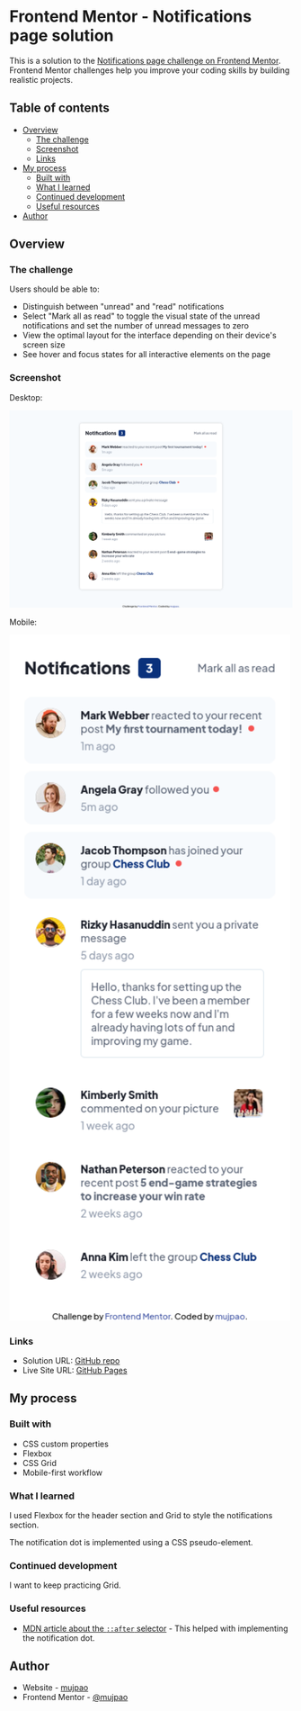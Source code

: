 # Frontend Mentor - Notifications page solution

This is a solution to the [Notifications page challenge on Frontend Mentor](https://www.frontendmentor.io/challenges/notifications-page-DqK5QAmKbC). Frontend Mentor challenges help you improve your coding skills by building realistic projects.

## Table of contents

- [Overview](#overview)
  - [The challenge](#the-challenge)
  - [Screenshot](#screenshot)
  - [Links](#links)
- [My process](#my-process)
  - [Built with](#built-with)
  - [What I learned](#what-i-learned)
  - [Continued development](#continued-development)
  - [Useful resources](#useful-resources)
- [Author](#author)

## Overview

### The challenge

Users should be able to:

- Distinguish between "unread" and "read" notifications
- Select "Mark all as read" to toggle the visual state of the unread notifications and set the number of unread messages to zero
- View the optimal layout for the interface depending on their device's screen size
- See hover and focus states for all interactive elements on the page

### Screenshot

Desktop:

![desktop solution](./solution-images/solution-desktop.png)

Mobile:

<img src="./solution-images/solution-mobile.png" alt="mobile solution" width="500">

### Links

- Solution URL: [GitHub repo](https://github.com/mujpao/frontendmentor-notifications-page)
- Live Site URL: [GitHub Pages](https://mujpao.github.io/frontendmentor-notifications-page/)

## My process

### Built with

- CSS custom properties
- Flexbox
- CSS Grid
- Mobile-first workflow

### What I learned

I used Flexbox for the header section and Grid to style the notifications section.

The notification dot is implemented using a CSS pseudo-element.

### Continued development

I want to keep practicing Grid.

### Useful resources

- [MDN article about the `::after` selector](https://developer.mozilla.org/en-US/docs/Web/CSS/::after) - This helped with implementing the notification dot.

## Author

- Website - [mujpao](https://github.com/mujpao)
- Frontend Mentor - [@mujpao](https://www.frontendmentor.io/profile/mujpao)

